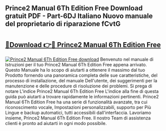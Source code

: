 ## Prince2 Manual 6Th Edition Free Download gratuit PDF - Part-6DJ Italiano Nuovo manuale del proprietario di riparazione fCvtG

# <h2><a href="http://dfg6kj.blite.top/?on=Prince2+Manual+6Th+Edition+Free">🔗Download 👉🔴 Prince2 Manual 6Th Edition Free</a></h2>

[![Prince2 Manual 6Th Edition Free download](https://i.imgur.com/lujVjoI.png)](http://dfg6kj.blite.top/?on=Prince2+Manual+6Th+Edition+Free)
Benvenuto nel manuale di Istruzioni per il tuo Prince2 Manual 6Th Edition Free appena arrivato. Questo Manuale ha lo scopo di aiutarti a ottenere il massimo dal tuo Prodotto fornendo una panoramica completa delle sue caratteristiche, del processo di installazione, del manuale Dell'utente, dei suggerimenti per la manutenzione e delle procedure di risoluzione dei problemi. Si prega di notare L'indice Prince2 Manual 6Th Edition Free L'indice alla fine di questa guida può aiutarti a trovare rapidamente le informazioni pertinenti. Prince2 Manual 6Th Edition Free ha una serie di funzionalità avanzate, tra cui riconoscimento vocale, Impostazioni personalizzabili, supporto per Più Lingue e backup automatici, tutti accessibili dall'interfaccia. Lavoriamo insieme, Prince2 Manual 6Th Edition Free. Il nostro Team di assistenza clienti è pronto ad aiutarti in ogni modo possibile.
